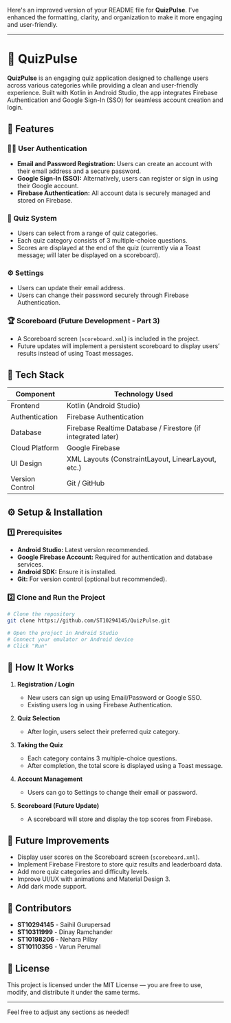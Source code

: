 Here's an improved version of your README file for **QuizPulse**. I've enhanced the formatting, clarity, and organization to make it more engaging and user-friendly.

---

# 📱 QuizPulse

**QuizPulse** is an engaging quiz application designed to challenge users across various categories while providing a clean and user-friendly experience. Built with Kotlin in Android Studio, the app integrates Firebase Authentication and Google Sign-In (SSO) for seamless account creation and login.

## 🚀 Features

### 🧑‍💻 User Authentication
- **Email and Password Registration:** Users can create an account with their email address and a secure password.
- **Google Sign-In (SSO):** Alternatively, users can register or sign in using their Google account.
- **Firebase Authentication:** All account data is securely managed and stored on Firebase.

### 🧠 Quiz System
- Users can select from a range of quiz categories.
- Each quiz category consists of 3 multiple-choice questions.
- Scores are displayed at the end of the quiz (currently via a Toast message; will later be displayed on a scoreboard).

### ⚙️ Settings
- Users can update their email address.
- Users can change their password securely through Firebase Authentication.

### 🏆 Scoreboard (Future Development - Part 3)
- A Scoreboard screen (`scoreboard.xml`) is included in the project.
- Future updates will implement a persistent scoreboard to display users’ results instead of using Toast messages.

## 🧩 Tech Stack

| Component          | Technology Used                        |
|--------------------|---------------------------------------|
| Frontend           | Kotlin (Android Studio)               |
| Authentication     | Firebase Authentication                |
| Database           | Firebase Realtime Database / Firestore (if integrated later) |
| Cloud Platform     | Google Firebase                       |
| UI Design          | XML Layouts (ConstraintLayout, LinearLayout, etc.) |
| Version Control     | Git / GitHub                         |

## ⚙️ Setup & Installation

### 1️⃣ Prerequisites
- **Android Studio:** Latest version recommended.
- **Google Firebase Account:** Required for authentication and database services.
- **Android SDK:** Ensure it is installed.
- **Git:** For version control (optional but recommended).

### 2️⃣ Clone and Run the Project
```bash
# Clone the repository
git clone https://github.com/ST10294145/QuizPulse.git

# Open the project in Android Studio
# Connect your emulator or Android device
# Click "Run"
```

## 🧠 How It Works

1. **Registration / Login**
   - New users can sign up using Email/Password or Google SSO.
   - Existing users log in using Firebase Authentication.

2. **Quiz Selection**
   - After login, users select their preferred quiz category.

3. **Taking the Quiz**
   - Each category contains 3 multiple-choice questions.
   - After completion, the total score is displayed using a Toast message.

4. **Account Management**
   - Users can go to Settings to change their email or password.

5. **Scoreboard (Future Update)**
   - A scoreboard will store and display the top scores from Firebase.

## 🧪 Future Improvements
- Display user scores on the Scoreboard screen (`scoreboard.xml`).
- Implement Firebase Firestore to store quiz results and leaderboard data.
- Add more quiz categories and difficulty levels.
- Improve UI/UX with animations and Material Design 3.
- Add dark mode support.

## 🤝 Contributors
- **ST10294145** - Saihil Gurupersad
- **ST10311999** - Dinay Ramchander
- **ST10198206** - Nehara Pillay
- **ST10110356** - Varun Perumal

## 🪪 License
This project is licensed under the MIT License — you are free to use, modify, and distribute it under the same terms.

---

Feel free to adjust any sections as needed!
